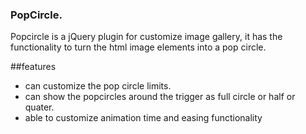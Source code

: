 ### PopCircle.
Popcircle is a jQuery plugin for customize image gallery, it has the functionality to turn the html image elements into a pop circle.

##features
* can customize the pop circle limits.
* can show the popcircles around the trigger as full circle or half or quater.
* able to customize animation time and easing functionality